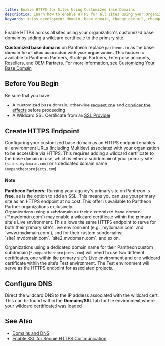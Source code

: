 ```yaml
---
title: Enable HTTPS for Sites Using Customized Base Domains
description: Learn how to enable HTTPS for all sites using your Organization's customized base domain.
keywords: https development domain, base domain, change dev url, change development domain, change base domain, dev url, wildcard, cname, edge, dns, https
---
```

Enable HTTPS across all sites using your organization's customized base domain by adding a wildcard certificate to the primary site.

**Customized base domains** on Pantheon replace `pantheon.io` as the base domain for all sites associated with your organization. This feature is available to Pantheon Partners, Strategic Partners, Enterprise accounts, Resellers, and OEM Partners. For more information, see [Customizing Your Base Domain](/docs/base-domains)
## Before You Begin
Be sure that you have:

- A customized base domain, otherwise  [request one](/docs/base-domains/#request-the-base-domain) and [consider the effects](/docs/base-domains/#effects-and-considerations) before proceeding
- A Wildcard SSL Certificate from an [SSL Provider](/docs/adding-a-ssl-certificate-for-secure-https-communication#ssl-providers)

## Create HTTPS Endpoint
Configuring your customized base domain as an HTTPS endpoint enables all environment URLs (including Multidev) associated with your organization to be accessible via HTTPS. This requires adding a wildcard certificate to the base domain in use, which is either a subdomain of your primary site (`sites.mydomain.com`) or a dedicated domain name (`mypantheonprojects.com`).
<div class="alert alert-info">
<h4>Note</h4>
<strong>Pantheon Partners:</strong> Running your agency's primary site on Pantheon is <strong>free</strong>, as is the option to add an SSL. This means you can use your primary site as an HTTPS endpoint at no cost. This offer is available to Pantheon Partner organizations exclusively.
</div>
Organizations using a subdomain as their customized base domain (`*.mydomain.com`) may enable a wildcard certificate within the primary site's Live environment. This allows the same HTTPS endpoint to serve for both their primary site's Live environment (e.g. `mydomain.com` and `www.mydomain.com`), and for their custom subdomains: `site1.mydomain.com`, `site2.mydomain.com`, and so on.

Organizations using a dedicated domain name for their Pantheon custom subdomain (`*.mypantheonprojects.com`) will need to use two different certificates, one within the primary site's Live environment and one wildcard certificate within the site's Test environment. The Test environment will serve as the HTTPS endpoint for associated projects.
## Configure DNS
Direct the wildcard DNS to the IP address associated with the wildcard cert. This can be found within the **Domains/SSL** tab for the environment where your wildcard certificated was loaded.
## See Also
- [Domains and DNS](/docs/domains)
- [Enable SSL for Secure HTTPS Communication](/docs/adding-a-ssl-certificate-for-secure-https-communication)
